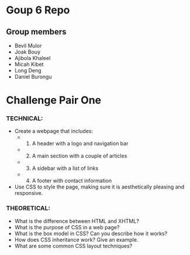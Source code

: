 # Goup 6 Repo

## Group members
- Bevil Mulor
- Joak Bouy
- Ajibola Khaleel
- Micah Kibet 
- Long Deng
- Daniel Burongu

# Challenge Pair One
### TECHNICAL:

- Create a webpage that includes:
    - 1. A header with a logo and navigation bar
    - 2. A main section with a couple of articles
    - 3. A sidebar with a list of links
    - 4. A footer with contact information
- Use CSS to style the page, making sure it is aesthetically pleasing and responsive.


### THEORETICAL:

- What is the difference between HTML and XHTML?
- What is the purpose of CSS in a web page?
- What is the box model in CSS? Can you describe how it works?
- How does CSS inheritance work? Give an example.
- What are some common CSS layout techniques?
